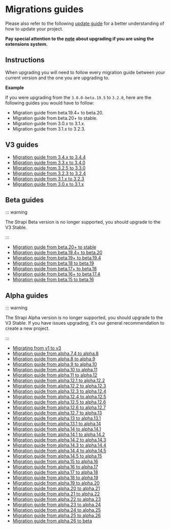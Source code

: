 # Migrations guides

Please also refer to the following [update guide](update-version.md) for a better understanding of how to update your project. 

**Pay special attention to the [note](update-version.md#extensions) about upgrading if you are using the extensions system.**

## Instructions

When upgrading you will need to follow every migration guide between your current version and the one you are upgrading to.

**Example**

If you were upgrading from the `3.0.0-beta.19.5` to `3.2.0`, here are the following guides you would have to follow:

- Migration guide from beta.19.4+ to beta.20.
- Migration guide from beta.20+ to stable.
- Migration guide from 3.0.x to 3.1.x.
- Migration guide from 3.1.x to 3.2.3.

## V3 guides

- [Migration guide from 3.4.x to 3.4.4](migration-guides/migration-guide-3.4.x-to-3.4.4.md)
- [Migration guide from 3.3.x to 3.4.0](migration-guides/migration-guide-3.3.x-to-3.4.0.md)
- [Migration guide from 3.2.5 to 3.3.0](migration-guides/migration-guide-3.2.5-to-3.3.0.md)
- [Migration guide from 3.2.3 to 3.2.4](migration-guides/migration-guide-3.2.3-to-3.2.4.md)
- [Migration guide from 3.1.x to 3.2.3](migration-guides/migration-guide-3.1.x-to-3.2.x.md)
- [Migration guide from 3.0.x to 3.1.x](migration-guides/migration-guide-3.0.x-to-3.1.x.md)


## Beta guides

::: warning

The Strapi Beta version is no longer supported, you should upgrade to the V3 Stable.

:::

- [Migration guide from beta.20+ to stable](migration-guides/migration-guide-beta.20-to-3.0.0.md)
- [Migration guide from beta.19.4+ to beta.20](migration-guides/migration-guide-beta.19-to-beta.20.md)
- [Migration guide from beta.19+ to beta.19.4](migration-guides/migration-guide-beta.19-to-beta.19.4.md)
- [Migration guide from beta.18 to beta.19](migration-guides/migration-guide-beta.18-to-beta.19.md)
- [Migration guide from beta.17+ to beta.18](migration-guides/migration-guide-beta.17-to-beta.18.md)
- [Migration guide from beta.16+ to beta.17.4](migration-guides/migration-guide-beta.16-to-beta.17.4.md)
- [Migration guide from beta.15 to beta.16](migration-guides/migration-guide-beta.15-to-beta.16.md)

## Alpha guides

::: warning

The Strapi Alpha version is no longer supported, you should upgrade to the V3 Stable.
If you have issues upgrading, it's our general recommendation to create a new project.

:::

- [Migrating from v1 to v3](migration-guides/migration-guide-1-to-3.md)
- [Migration guide from alpha.7.4 to alpha.8](migration-guides/migration-guide-alpha.7.4-to-alpha.8.md)
- [Migration guide from alpha.8 to alpha.9](migration-guides/migration-guide-alpha.8-to-alpha.9.md)
- [Migration guide from alpha.9 to alpha.10](migration-guides/migration-guide-alpha.9-to-alpha.10.md)
- [Migration guide from alpha.10 to alpha.11](migration-guides/migration-guide-alpha.10-to-alpha.11.md)
- [Migration guide from alpha.11 to alpha.12](migration-guides/migration-guide-alpha.11-to-alpha.12.md)
- [Migration guide from alpha.12.1 to alpha.12.2](migration-guides/migration-guide-alpha.12.1-to-alpha.12.2.md)
- [Migration guide from alpha.12.2 to alpha.12.3](migration-guides/migration-guide-alpha.12.2-to-alpha.12.3.md)
- [Migration guide from alpha.12.3 to alpha.12.4](migration-guides/migration-guide-alpha.12.3-to-alpha.12.4.md)
- [Migration guide from alpha.12.4 to alpha.12.5](migration-guides/migration-guide-alpha.12.4-to-alpha.12.5.md)
- [Migration guide from alpha.12.5 to alpha.12.6](migration-guides/migration-guide-alpha.12.5-to-alpha.12.6.md)
- [Migration guide from alpha.12.6 to alpha.12.7](migration-guides/migration-guide-alpha.12.6-to-alpha.12.7.md)
- [Migration guide from alpha.12.7 to alpha.13](migration-guides/migration-guide-alpha.12.7-to-alpha.13.md)
- [Migration guide from alpha.13 to alpha.13.1](migration-guides/migration-guide-alpha.13-to-alpha.13.1.md)
- [Migration guide from alpha.13.1 to alpha.14](migration-guides/migration-guide-alpha.13.1-to-alpha.14.md)
- [Migration guide from alpha.14 to alpha.14.1](migration-guides/migration-guide-alpha.14-to-alpha.14.1.md)
- [Migration guide from alpha.14.1 to alpha.14.2](migration-guides/migration-guide-alpha.14.1-to-alpha.14.2.md)
- [Migration guide from alpha.14.2 to alpha.14.3](migration-guides/migration-guide-alpha.14.2-to-alpha.14.3.md)
- [Migration guide from alpha.14.3 to alpha.14.4](migration-guides/migration-guide-alpha.14.3-to-alpha.14.4.md)
- [Migration guide from alpha.14.4 to alpha.14.5](migration-guides/migration-guide-alpha.14.4-to-alpha.14.5.md)
- [Migration guide from alpha.14.5 to alpha.15](migration-guides/migration-guide-alpha.14.5-to-alpha.15.md)
- [Migration guide from alpha.15 to alpha.16](migration-guides/migration-guide-alpha.15-to-alpha.16.md)
- [Migration guide from alpha.16 to alpha.17](migration-guides/migration-guide-alpha.16-to-alpha.17.md)
- [Migration guide from alpha.17 to alpha.18](migration-guides/migration-guide-alpha.17-to-alpha.18.md)
- [Migration guide from alpha.18 to alpha.19](migration-guides/migration-guide-alpha.18-to-alpha.19.md)
- [Migration guide from alpha.19 to alpha.20](migration-guides/migration-guide-alpha.19-to-alpha.20.md)
- [Migration guide from alpha.20 to alpha.21](migration-guides/migration-guide-alpha.20-to-alpha.21.md)
- [Migration guide from alpha.21 to alpha.22](migration-guides/migration-guide-alpha.21-to-alpha.22.md)
- [Migration guide from alpha.22 to alpha.23](migration-guides/migration-guide-alpha.22-to-alpha.23.md)
- [Migration guide from alpha.23 to alpha.24](migration-guides/migration-guide-alpha.23-to-alpha.24.md)
- [Migration guide from alpha.24 to alpha.25](migration-guides/migration-guide-alpha.24-to-alpha.25.md)
- [Migration guide from alpha.25 to alpha.26](migration-guides/migration-guide-alpha.25-to-alpha.26.md)
- [Migration guide from alpha.26 to beta](migration-guides/migration-guide-alpha.26-to-beta.md)
